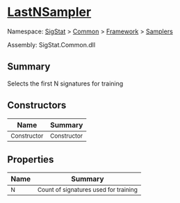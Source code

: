 # [LastNSampler](./LastNSampler.md)

Namespace: [SigStat]() > [Common](./../../README.md) > [Framework]() > [Samplers](./README.md)

Assembly: SigStat.Common.dll

## Summary
Selects the first N signatures for training

## Constructors

| Name | Summary | 
| --- | --- | 
| <sub>Constructor</sub> | <sub>Constructor</sub> | <br>


## Properties

| Name | Summary | 
| --- | --- | 
| <sub>N</sub> | <sub>Count of signatures used for training</sub> | <br>


